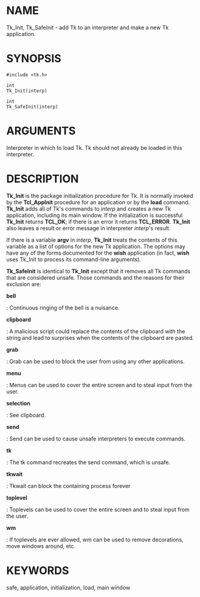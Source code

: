 # NAME

Tk_Init, Tk_SafeInit - add Tk to an interpreter and make a new Tk
application.

# SYNOPSIS

    #include <tk.h>

    int
    Tk_Init(interp)

    int
    Tk_SafeInit(interp)

# ARGUMENTS

Interpreter in which to load Tk. Tk should not already be loaded in this
interpreter.

# DESCRIPTION

**Tk_Init** is the package initialization procedure for Tk. It is
normally invoked by the **Tcl_AppInit** procedure for an application or
by the **load** command. **Tk_Init** adds all of Tk\'s commands to
*interp* and creates a new Tk application, including its main window. If
the initialization is successful **Tk_Init** returns **TCL_OK**; if
there is an error it returns **TCL_ERROR**. **Tk_Init** also leaves a
result or error message in interpreter *interp*\'s result.

If there is a variable **argv** in *interp*, **Tk_Init** treats the
contents of this variable as a list of options for the new Tk
application. The options may have any of the forms documented for the
**wish** application (in fact, **wish** uses Tk_Init to process its
command-line arguments).

**Tk_SafeInit** is identical to **Tk_Init** except that it removes all
Tk commands that are considered unsafe. Those commands and the reasons
for their exclusion are:

**bell**

:   Continuous ringing of the bell is a nuisance.

**clipboard**

:   A malicious script could replace the contents of the clipboard with
    the string and lead to surprises when the contents of the clipboard
    are pasted.

**grab**

:   Grab can be used to block the user from using any other
    applications.

**menu**

:   Menus can be used to cover the entire screen and to steal input from
    the user.

**selection**

:   See clipboard.

**send**

:   Send can be used to cause unsafe interpreters to execute commands.

**tk**

:   The tk command recreates the send command, which is unsafe.

**tkwait**

:   Tkwait can block the containing process forever

**toplevel**

:   Toplevels can be used to cover the entire screen and to steal input
    from the user.

**wm**

:   If toplevels are ever allowed, wm can be used to remove decorations,
    move windows around, etc.

# KEYWORDS

safe, application, initialization, load, main window
